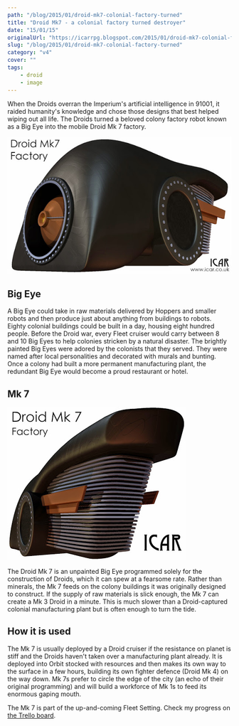 ```yaml
---
path: "/blog/2015/01/droid-mk7-colonial-factory-turned"
title: "Droid Mk7 - a colonial factory turned destroyer"
date: "15/01/15"
originalUrl: "https://icarrpg.blogspot.com/2015/01/droid-mk7-colonial-factory-turned.html"
slug: "/blog/2015/01/droid-mk7-colonial-factory-turned"
category: "v4"
cover: ""
tags:
    - droid
    - image
---
```

When the Droids overran the Imperium's artificial intelligence in 91001, it raided humanity's knowledge and chose those designs that best helped wiping out all life. The Droids turned a beloved colony factory robot known as a Big Eye into the mobile Droid Mk 7 factory.  

![The Droid Mk 7, once affectionately known as a Big Eye](./images/droid-mk7-factory.jpg)

## Big Eye

A Big Eye could take in raw materials delivered by Hoppers and smaller robots and then produce just about anything from buildings to robots. Eighty colonial buildings could be built in a day, housing eight hundred people. Before the Droid war, every Fleet cruiser would carry between 8 and 10 Big Eyes to help colonies stricken by a natural disaster. The brightly painted Big Eyes were adored by the colonists that they served. They were named after local personalities and decorated with murals and bunting. Once a colony had built a more permanent manufacturing plant, the redundant Big Eye would become a proud restaurant or hotel. 

## Mk 7

![The Droid Mk 7 from the rear](./images/droid-mk7-factory-rear.jpg)

The Droid Mk 7 is an unpainted Big Eye programmed solely for the construction of Droids, which it can spew at a fearsome rate. Rather than minerals, the Mk 7 feeds on the colony buildings it was originally designed to construct. If the supply of raw materials is slick enough, the Mk 7 can create a Mk 3 Droid in a minute. This is much slower than a Droid-captured colonial manufacturing plant but is often enough to turn the tide. 

## How it is used

The Mk 7 is usually deployed by a Droid cruiser if the resistance on planet is stiff and the Droids haven't taken over a manufacturing plant already. It is deployed into Orbit stocked with resources and then makes its own way to the surface in a few hours, building its own fighter defence (Droid Mk 4) on the way down. Mk 7s prefer to circle the edge of the city (an echo of their original programming) and will build a workforce of Mk 1s to feed its enormous gaping mouth.  

The Mk 7 is part of the up-and-coming Fleet Setting. Check my progress on [the Trello board](https://trello.com/b/46BJhlX1/icar-the-sci-fi-rpg).